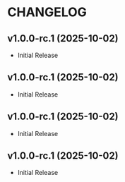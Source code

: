 # CHANGELOG

<!-- version list -->

## v1.0.0-rc.1 (2025-10-02)

- Initial Release

## v1.0.0-rc.1 (2025-10-02)

- Initial Release

## v1.0.0-rc.1 (2025-10-02)

- Initial Release

## v1.0.0-rc.1 (2025-10-02)

- Initial Release
